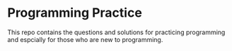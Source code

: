 # Programming Practice

  This repo contains the questions and solutions for practicing programming and espcially for those who are new to programming.